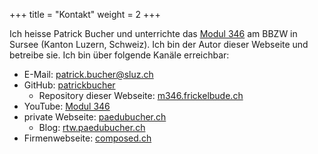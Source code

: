 +++
title = "Kontakt"
weight = 2
+++

Ich heisse Patrick Bucher und unterrichte das [Modul
346](https://www.modulbaukasten.ch/module/346/) am BBZW in Sursee (Kanton
Luzern, Schweiz). Ich bin der Autor dieser Webseite und betreibe sie. Ich bin
über folgende Kanäle erreichbar:

- E-Mail: [patrick.bucher@sluz.ch](mailto:patrick.bucher@sluz.ch)
- GitHub: [patrickbucher](https://github.com/patrickbucher)
    - Repository dieser Webseite:
      [m346.frickelbude.ch](https://github.com/patrickbucher/m346.frickelbude.ch)
- YouTube: [Modul 346](https://www.youtube.com/@modul346)
- private Webseite: [paedubucher.ch](https://www.paedubucher.ch)
    - Blog: [rtw.paedubucher.ch](https://rtw.paedubucher.ch/)
- Firmenwebseite: [composed.ch](https://www.composed.ch)


